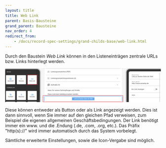 ```yaml
---
layout: title
title: Web Link
parent: Basis-Bausteine
grand_parent: Bausteine
nav_order: 4
redirect_from:
    - /docs/record-spec-settings/grand-childs-base/web-link.html
---
```


Durch den Baustein _Web Link_ können in den Listeneinträgen zentrale URLs bzw. Links hinterlegt werden.

![link](\old_assets\record-spec-settings\1link.png 'link')

Diese können entweder als Button oder als Link angezeigt werden. Dies ist dann sinnvoll, wenn Sie immer auf den gleichen
Pfad verweisen, zum Beispiel die eigenen allgemeinen Geschäftsbedingungen.
Der Link benötigt immer ein www. und die .Endung (.de, .com, .org, etc.). Das Präfix "http(s)://" wird immer
automatisch durch das System vorbelegt.

Sämtliche erweiterte Einstellungen, sowie die Icon-Vergabe sind möglich.
